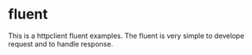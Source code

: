 # fluent

This is a httpclient fluent examples.
The fluent is very simple to develope request and to handle response.

